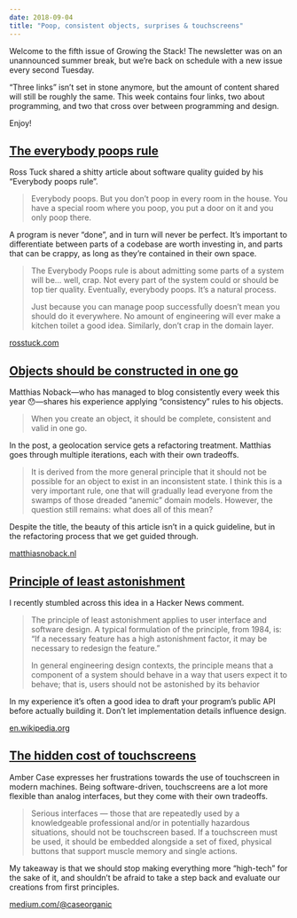 ```yaml
---
date: 2018-09-04
title: "Poop, consistent objects, surprises & touchscreens"
---
```


Welcome to the fifth issue of Growing the Stack!
The newsletter was on an unannounced summer break, but we’re back on schedule with a new issue every second Tuesday.

“Three links” isn’t set in stone anymore, but the amount of content shared will still be roughly the same.
This week contains four links, two about programming, and two that cross over between programming and design.

Enjoy!

## [The everybody poops rule](http://rosstuck.com/the-everybody-poops-rule)

Ross Tuck shared a shitty article about software quality guided by his “Everybody poops rule”.

> Everybody poops. But you don’t poop in every room in the house. You have a special room where you poop, you put a door on it and you only poop there.

A program is never “done”, and in turn will never be perfect. It’s important to differentiate between parts of a codebase are worth investing in, and parts that can be crappy, as long as they’re contained in their own space.

> The Everybody Poops rule is about admitting some parts of a system will be… well, crap. Not every part of the system could or should be top tier quality. Eventually, everybody poops. It’s a natural process.
>
> Just because you can manage poop successfully doesn’t mean you should do it everywhere. No amount of engineering will ever make a kitchen toilet a good idea. Similarly, don’t crap in the domain layer.

[rosstuck.com](http://rosstuck.com/the-everybody-poops-rule)

## [Objects should be constructed in one go](https://matthiasnoback.nl/2018/07/objects-should-be-constructed-in-one-go/)

Matthias Noback—who has managed to blog consistently every week this year 😯—shares his experience applying “consistency” rules to his objects.

> When you create an object, it should be complete, consistent and valid in one go.

In the post, a geolocation service gets a refactoring treatment. Matthias goes through multiple iterations, each with their own tradeoffs.

> It is derived from the more general principle that it should not be possible for an object to exist in an inconsistent state. I think this is a very important rule, one that will gradually lead everyone from the swamps of those dreaded “anemic” domain models. However, the question still remains: what does all of this mean?

Despite the title, the beauty of this article isn’t in a quick guideline, but in the refactoring process that we get guided through.

[matthiasnoback.nl](https://matthiasnoback.nl/2018/07/objects-should-be-constructed-in-one-go/)

## [Principle of least astonishment](https://en.wikipedia.org/wiki/Principle_of_least_astonishment)

I recently stumbled across this idea in a Hacker News comment.

> The principle of least astonishment applies to user interface and software design. A typical formulation of the principle, from 1984, is: “If a necessary feature has a high astonishment factor, it may be necessary to redesign the feature.”
>
> In general engineering design contexts, the principle means that a component of a system should behave in a way that users expect it to behave; that is, users should not be astonished by its behavior

In my experience it’s often a good idea to draft your program’s public API before actually building it. Don’t let implementation details influence design.

[en.wikipedia.org](https://en.wikipedia.org/wiki/Principle_of_least_astonishment)

## [The hidden cost of touchscreens](https://medium.com/@caseorganic/why-do-we-keep-building-cars-with-touchscreens-alt-the-hidden-lives-of-touchscreens-55faf92799bf)

Amber Case expresses her frustrations towards the use of touchscreen in modern machines. Being software-driven, touchscreens are a lot more flexible than analog interfaces, but they come with their own tradeoffs.

> Serious interfaces — those that are repeatedly used by a knowledgeable professional and/or in potentially hazardous situations, should not be touchscreen based. If a touchscreen must be used, it should be embedded alongside a set of fixed, physical buttons that support muscle memory and single actions.

My takeaway is that we should stop making everything more “high-tech” for the sake of it, and shouldn’t be afraid to take a step back and evaluate our creations from first principles.

[medium.com/@caseorganic](https://medium.com/@caseorganic/why-do-we-keep-building-cars-with-touchscreens-alt-the-hidden-lives-of-touchscreens-55faf92799bf)
